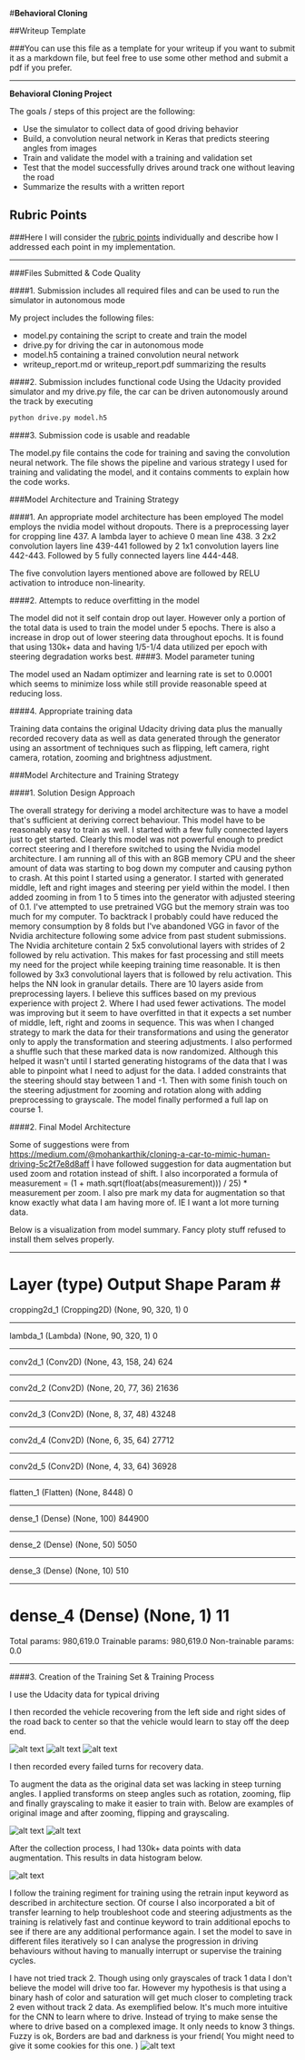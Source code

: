 #**Behavioral Cloning** 

##Writeup Template

###You can use this file as a template for your writeup if you want to submit it as a markdown file, but feel free to use some other method and submit a pdf if you prefer.

---

**Behavioral Cloning Project**

The goals / steps of this project are the following:
* Use the simulator to collect data of good driving behavior
* Build, a convolution neural network in Keras that predicts steering angles from images
* Train and validate the model with a training and validation set
* Test that the model successfully drives around track one without leaving the road
* Summarize the results with a written report


[//]: # (Image References)

[image1]: ./examples/figure_1-2.png "Data histogram"
[image2]: ./examples/placeholder.png "Grayscaling"
[image3]: ./examples/left_2017_04_30_00_30_33_799.jpg "Recovery Image"
[image4]: ./examples/left_2017_04_30_00_31_41_830.jpg "Recovery Image"
[image5]: ./examples/right_2017_04_30_00_30_36_372.jpg "Recovery Image"
[image6]: ./examples/origcenter_2017_04_30_00_30_34_057.jpg "Original Image"
[image7]: ./examples/center_2017_04_30_00_30_34_148.jpg "Zoomed grayscale Image"
[image8]: ./examples/binary.png "Binary Image"
## Rubric Points
###Here I will consider the [rubric points](https://review.udacity.com/#!/rubrics/432/view) individually and describe how I addressed each point in my implementation.  

---
###Files Submitted & Code Quality

####1. Submission includes all required files and can be used to run the simulator in autonomous mode

My project includes the following files:
* model.py containing the script to create and train the model
* drive.py for driving the car in autonomous mode
* model.h5 containing a trained convolution neural network 
* writeup_report.md or writeup_report.pdf summarizing the results

####2. Submission includes functional code
Using the Udacity provided simulator and my drive.py file, the car can be driven autonomously around the track by executing 
```sh
python drive.py model.h5
```

####3. Submission code is usable and readable

The model.py file contains the code for training and saving the convolution neural network. The file shows the pipeline and various strategy I used for training and validating the model, and it contains comments to explain how the code works.

###Model Architecture and Training Strategy

####1. An appropriate model architecture has been employed
The model employs the nvidia model without dropouts. There is a preprocessing layer for cropping line 437. A lambda layer to achieve 0 mean line 438.
3 2x2 convolution layers line 439-441 followed by 2 1x1 convolution layers line 442-443. Followed by 5 fully connected layers line 444-448.

The five convolution layers mentioned above are followed by RELU activation to introduce non-linearity.

####2. Attempts to reduce overfitting in the model

The model did not it self contain drop out layer. However only a portion of the total data is used to train the model under 5 epochs. There is also a increase in drop out of lower steering data throughout epochs.
It is found that using 130k+ data and having 1/5-1/4 data utilized per epoch with steering degradation works best.
####3. Model parameter tuning

The model used an Nadam optimizer and learning rate is set to 0.0001 which seems to minimize loss while still provide reasonable speed at reducing loss.

####4. Appropriate training data

Training data contains the original Udacity driving data plus the manually recorded recovery data as well as data generated through the generator using an assortment of techniques such as flipping, left camera, right camera, rotation, zooming and brightness adjustment.

###Model Architecture and Training Strategy

####1. Solution Design Approach

The overall strategy for deriving a model architecture was to have a model that's sufficient at deriving correct behaviour.
This model have to be reasonably easy to train as well. I started with a few fully connected layers just to get started.
Clearly this model was not powerful enough to predict correct steering and I therefore switched to using the Nvidia model architecture.
I am running all of this with an 8GB memory CPU and the sheer amount of data was starting to bog down my computer and causing python to crash.
At this point I started using a generator. I started with generated middle, left and right images and steering per yield within the model.
I then added zooming in from 1 to 5 times into the generator with adjusted steering of 0.1. 
I've attempted to use pretrained VGG but the memory strain was too much for my computer. To backtrack I probably could have reduced the 
memory consumption by 8 folds but I've abandoned VGG in favor of the Nvidia architecture following some advice from past student submissions.
The Nvidia architeture contain 2 5x5 convolutional layers with strides of 2 followed by relu activation. This makes for fast processing and still 
meets my need for the project while keeping training time reasonable. It is then followed by 3x3 convolutional layers that is followed by relu activation.
This helps the NN look in granular details. There are 10 layers aside from preprocessing layers. I believe this suffices based on my previous experience with project 2.
Where I had used fewer activations. The model was improving but it seem to have overfitted in that it expects a set number of middle, left, right and zooms in sequence.
This was when I changed strategy to mark the data for their transformations and using the generator only to apply the transformation and steering adjustments.
I also performed a shuffle such that these marked data is now randomized. Although this helped it wasn't until I started generating histograms of the data
that I was able to pinpoint what I need to adjust for the data. I added constraints that the steering should stay between 1 and -1. Then with some finish touch
 on the steering adjustment for zooming and rotation along with adding preprocessing to grayscale. The model finally performed a full lap on course 1.

 ####2. Final Model Architecture

Some of suggestions were from https://medium.com/@mohankarthik/cloning-a-car-to-mimic-human-driving-5c2f7e8d8aff
I have followed suggestion for data augmentation but used zoom and rotation instead of shift. I also incorporated a formula of measurement = (1 + math.sqrt(float(abs(measurement))) / 25) * measurement per zoom.
I also pre mark my data for augmentation so that know exactly what data I am having more of. IE I want a lot more turning data.

Below is a visualization from model summary. Fancy ploty stuff refused to install them selves properly.
_________________________________________________________________
Layer (type)                 Output Shape              Param #
=================================================================
cropping2d_1 (Cropping2D)    (None, 90, 320, 1)        0
_________________________________________________________________
lambda_1 (Lambda)            (None, 90, 320, 1)        0
_________________________________________________________________
conv2d_1 (Conv2D)            (None, 43, 158, 24)       624
_________________________________________________________________
conv2d_2 (Conv2D)            (None, 20, 77, 36)        21636
_________________________________________________________________
conv2d_3 (Conv2D)            (None, 8, 37, 48)         43248
_________________________________________________________________
conv2d_4 (Conv2D)            (None, 6, 35, 64)         27712
_________________________________________________________________
conv2d_5 (Conv2D)            (None, 4, 33, 64)         36928
_________________________________________________________________
flatten_1 (Flatten)          (None, 8448)              0
_________________________________________________________________
dense_1 (Dense)              (None, 100)               844900
_________________________________________________________________
dense_2 (Dense)              (None, 50)                5050
_________________________________________________________________
dense_3 (Dense)              (None, 10)                510
_________________________________________________________________
dense_4 (Dense)              (None, 1)                 11
=================================================================
Total params: 980,619.0
Trainable params: 980,619.0
Non-trainable params: 0.0
_________________________________________________________________

####3. Creation of the Training Set & Training Process

I use the Udacity data for typical driving

I then recorded the vehicle recovering from the left side and right sides of the road back to center so that the vehicle would learn to stay off the deep end.

![alt text][image3]
![alt text][image4]
![alt text][image5]

I then recorded every failed turns for recovery data.

To augment the data as the original data set was lacking in steep turning angles. I applied transforms on steep angles such as rotation, zooming, flip and finally grayscaling to make it easier to train with. Below are examples of original image and after zooming, flipping and grayscaling.

![alt text][image6]
![alt text][image7]

After the collection process, I had 130k+ data points with data augmentation. This results in data histogram below.

![alt text][image1]

I follow the training regiment for training using the retrain input keyword as described in architecture section. Of course I also incorporated a bit of transfer learning to help troubleshoot code and steering adjustments as the training is relatively fast and continue keyword to train additional epochs to see if there are any additional performance again.
I set the model to save in different files iteratively so I can analyse the progression in driving behaviours without having to manually interrupt or supervise the training cycles.

I have not tried track 2. Though using only grayscales of track 1 data I don't believe the model will drive too far. However my hypothesis is that using a binary hash of color and saturation will get much closer to completing track 2 even without track 2 data.
As exemplified below. It's much more intuitive for the CNN to learn where to drive. Instead of trying to make sense the where to drive based on a complexed image.
It only needs to know 3 things. Fuzzy is ok, Borders are bad and darkness is your friend( You might need to give it some cookies for this one. )
![alt text][image8]
